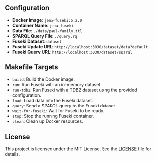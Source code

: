 

## Configuration

- **Docker Image**: `jena-fuseki:5.2.0`
- **Container Name**: `jena-fuseki`
- **Data File**: `./data/paul-family.ttl`
- **SPARQL Query File**: `./query.rq`
- **Fuseki Dataset**: `dataset`
- **Fuseki Update URL**: `http://localhost:3030/dataset/data?default`
- **Fuseki Query URL**: `http://localhost:3030/dataset/sparql`

## Makefile Targets

- `build`: Build the Docker image.
- `run`: Run Fuseki with an in-memory dataset.
- `run-tdb2`: Run Fuseki with a TDB2 dataset using the provided configuration.
- `load`: Load data into the Fuseki dataset.
- `query`: Send a SPARQL query to the Fuseki dataset.
- `wait-for-fuseki`: Wait for Fuseki to be ready.
- `stop`: Stop the running Fuseki container.
- `clean`: Clean up Docker resources.

## License

This project is licensed under the MIT License. See the [LICENSE](LICENSE) file for details.
